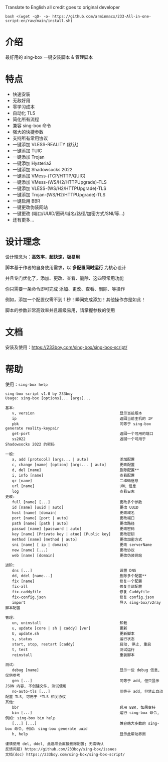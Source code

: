 Translate to English all credit goes to original developer

```
bash <(wget -qO- -o- https://github.com/arminmacx/233-All-in-one-script-en/raw/main/install.sh)
```

# 介绍

最好用的 sing-box 一键安装脚本 & 管理脚本

# 特点

- 快速安装
- 无敌好用
- 零学习成本
- 自动化 TLS
- 简化所有流程
- 兼容 sing-box 命令
- 强大的快捷参数
- 支持所有常用协议
- 一键添加 VLESS-REALITY (默认)
- 一键添加 TUIC
- 一键添加 Trojan
- 一键添加 Hysteria2
- 一键添加 Shadowsocks 2022
- 一键添加 VMess-(TCP/HTTP/QUIC)
- 一键添加 VMess-(WS/H2/HTTPUpgrade)-TLS
- 一键添加 VLESS-(WS/H2/HTTPUpgrade)-TLS
- 一键添加 Trojan-(WS/H2/HTTPUpgrade)-TLS
- 一键启用 BBR
- 一键更改伪装网站
- 一键更改 (端口/UUID/密码/域名/路径/加密方式/SNI/等...)
- 还有更多...

# 设计理念

设计理念为：**高效率，超快速，极易用**

脚本基于作者的自身使用需求，以 **多配置同时运行** 为核心设计

并且专门优化了，添加、更改、查看、删除、这四项常用功能

你只需要一条命令即可完成 添加、更改、查看、删除、等操作

例如，添加一个配置仅需不到 1 秒！瞬间完成添加！其他操作亦是如此！

脚本的参数非常高效率并且超级易用，请掌握参数的使用

# 文档

安装及使用：https://233boy.com/sing-box/sing-box-script/

# 帮助

使用：`sing-box help`

```
sing-box script v1.0 by 233boy
Usage: sing-box [options]... [args]...

基本:
   v, version                                      显示当前版本
   ip                                              返回当前主机的 IP
   pbk                                             同等于 sing-box generate reality-keypair
   get-port                                        返回一个可用的端口
   ss2022                                          返回一个可用于 Shadowsocks 2022 的密码

一般:
   a, add [protocol] [args... | auto]              添加配置
   c, change [name] [option] [args... | auto]      更改配置
   d, del [name]                                   删除配置**
   i, info [name]                                  查看配置
   qr [name]                                       二维码信息
   url [name]                                      URL 信息
   log                                             查看日志
更改:
   full [name] [...]                               更改多个参数
   id [name] [uuid | auto]                         更改 UUID
   host [name] [domain]                            更改域名
   port [name] [port | auto]                       更改端口
   path [name] [path | auto]                       更改路径
   passwd [name] [password | auto]                 更改密码
   key [name] [Private key | atuo] [Public key]    更改密钥
   method [name] [method | auto]                   更改加密方式
   sni [name] [ ip | domain]                       更改 serverName
   new [name] [...]                                更改协议
   web [name] [domain]                             更改伪装网站

进阶:
   dns [...]                                       设置 DNS
   dd, ddel [name...]                              删除多个配置**
   fix [name]                                      修复一个配置
   fix-all                                         修复全部配置
   fix-caddyfile                                   修复 Caddyfile
   fix-config.json                                 修复 config.json
   import                                          导入 sing-box/v2ray 脚本配置

管理:
   un, uninstall                                   卸载
   u, update [core | sh | caddy] [ver]             更新
   U, update.sh                                    更新脚本
   s, status                                       运行状态
   start, stop, restart [caddy]                    启动, 停止, 重启
   t, test                                         测试运行
   reinstall                                       重装脚本

测试:
   debug [name]                                    显示一些 debug 信息, 仅供参考
   gen [...]                                       同等于 add, 但只显示 JSON 内容, 不创建文件, 测试使用
   no-auto-tls [...]                               同等于 add, 但禁止自动配置 TLS, 可用于 *TLS 相关协议
其他:
   bbr                                             启用 BBR, 如果支持
   bin [...]                                       运行 sing-box 命令, 例如: sing-box bin help
   [...] [...]                                     兼容绝大多数的 sing-box 命令, 例如: sing-box generate uuid
   h, help                                         显示此帮助界面

谨慎使用 del, ddel, 此选项会直接删除配置; 无需确认
反馈问题) https://github.com/233boy/sing-box/issues
文档(doc) https://233boy.com/sing-box/sing-box-script/
```
